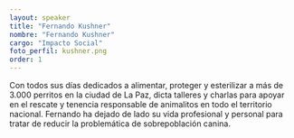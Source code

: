 ```yaml
---
layout: speaker
title: "Fernando Kushner"
nombre: "Fernando Kushner"
cargo: "Impacto Social"
foto_perfil: kushner.png
order: 1
---
```


Con todos sus días dedicados a alimentar, proteger y esterilizar a más de 3.000 perritos en la ciudad de La Paz, dicta talleres y charlas para apoyar en el rescate y tenencia responsable de animalitos en todo el territorio nacional. Fernando ha dejado de lado su vida profesional y personal para tratar de reducir la problemática de sobrepoblación canina.